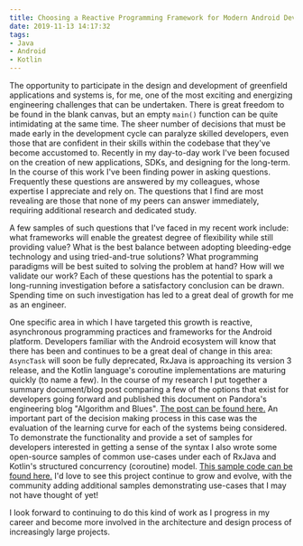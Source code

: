 ```yaml
---
title: Choosing a Reactive Programming Framework for Modern Android Development 
date: 2019-11-13 14:17:32
tags:
- Java
- Android
- Kotlin
---
```


The opportunity to participate in the design and development of greenfield applications and systems is, for me, one of the most exciting and energizing engineering challenges that can be undertaken. There is great freedom to be found in the blank canvas, but an empty `main()` function can be quite intimidating at the same time. The sheer number of decisions that must be made early in the development cycle can paralyze skilled developers, even those that are confident in their skills within the codebase that they've become accustomed to. 
Recently in my day-to-day work I've been focused on the creation of new applications, SDKs, and designing for the long-term. In the course of this work I've been finding power in asking questions. Frequently these questions are answered by my colleagues, whose expertise I appreciate and rely on. The questions that I find are most revealing are those that none of my peers can answer immediately, requiring additional research and dedicated study.

A few samples of such questions that I've faced in my recent work include: what frameworks will enable the greatest degree of flexibility while still providing value? What is the best balance between adopting bleeding-edge technology and using tried-and-true solutions? What programming paradigms will be best suited to solving the problem at hand? How will we validate our work? Each of these questions has the potential to spark a long-running investigation before a satisfactory conclusion can be drawn. Spending time on such investigation has led to a great deal of growth for me as an engineer.

One specific area in which I have targeted this growth is reactive, asynchronous programming practices and frameworks for the Android platform. Developers familiar with the Android ecosystem will know that there has been and continues to be a great deal of change in this area: `AsyncTask` will soon be fully deprecated, RxJava is approaching its version 3 release, and the Kotlin language's coroutine implementations are maturing quickly (to name a few). In the course of my research I put together a summary document/blog post comparing a few of the options that exist for developers going forward and published this document on Pandora's engineering blog "Algorithm and Blues". [The post can be found here.](https://engineering.pandora.com/choosing-a-reactive-programming-framework-for-modern-android-development-5280e2924a5a)
An important part of the decision making process in this case was the evaluation of the learning curve for each of the systems being considered. To demonstrate the functionality and provide a set of samples for developers interested in getting a sense of the syntax I also wrote some open-source samples of common use-cases under each of RxJava and Kotlin's structured concurrency (coroutine) model. [This sample code can be found here.](https://github.com/PandoraMedia/recipebook) I'd love to see this project continue to grow and evolve, with the community adding additional samples demonstrating use-cases that I may not have thought of yet!

I look forward to continuing to do this kind of work as I progress in my career and become more involved in the architecture and design process of increasingly large projects.
